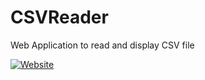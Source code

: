 # CSVReader
Web Application to read and display CSV file

<a href="http://nextraceapp.com:8085/" target="_blank"><img alt="Website" src="https://img.shields.io/website?down_color=red&down_message=offline&up_color=green&up_message=online&url=http%3A%2F%2Fnextraceapp.com%3A8085%2F"></a>
